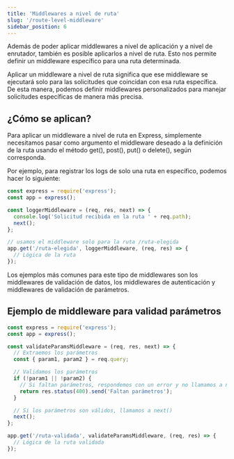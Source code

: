 ```yaml
---
title: 'Middlewares a nivel de ruta'
slug: '/route-level-middleware'
sidebar_position: 6
---
```


Además de poder aplicar middlewares a nivel de aplicación y a nivel de enrutador, también es posible aplicarlos a nivel de ruta. Esto nos permite definir un middleware específico para una ruta determinada.

Aplicar un middleware a nivel de ruta significa que ese middleware se ejecutará solo para las solicitudes que coincidan con esa ruta específica. De esta manera, podemos definir middlewares personalizados para manejar solicitudes específicas de manera más precisa.

## ¿Cómo se aplican?

Para aplicar un middleware a nivel de ruta en Express, simplemente necesitamos pasar como argumento el middleware deseado a la definición de la ruta usando el método get(), post(), put() o delete(), según corresponda.

Por ejemplo, para registrar los logs de solo una ruta en específico, podemos hacer lo siguiente:

```js title="routes/usuarios.js"
const express = require('express');
const app = express();

const loggerMiddleware = (req, res, next) => {
  console.log('Solicitud recibida en la ruta ' + req.path);
  next();
};

// usamos el middleware solo para la ruta /ruta-elegida
app.get('/ruta-elegida', loggerMiddleware, (req, res) => {
  // Lógica de la ruta
});
```

Los ejemplos más comunes para este tipo de middlewares son los middlewares de validación de datos, los middlewares de autenticación y middlewares de validación de parámetros.

## Ejemplo de middleware para validad parámetros

```js
const express = require('express');
const app = express();

const validateParamsMiddleware = (req, res, next) => {
  // Extraemos los parámetros
  const { param1, param2 } = req.query;

  // Validamos los parámetros
  if (!param1 || !param2) {
    // Si faltan parámetros, respondemos con un error y no llamamos a next()
    return res.status(400).send('Faltan parámetros');
  }

  // Si los parámetros son válidos, llamamos a next()
  next();
};

app.get('/ruta-validada', validateParamsMiddleware, (req, res) => {
  // Lógica de la ruta validada
});
```
